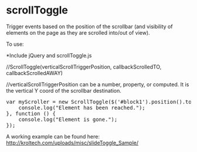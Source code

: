 scrollToggle
============

Trigger events based on the position of the scrollbar (and visibility of elements on the page as they are scrolled into/out of view).

To use:

*Include jQuery and scrollToggle.js

//ScrollToggle(verticalScrollTriggerPosition, callbackScrolledTO, callbackScrolledAWAY)

//verticalScrollTriggerPosition can be a number, property, or computed.  It is the vertical Y coord of the scrollbar destination.
<pre>
var myScroller = new ScrollToggle($('#block1').position().top, function () {
    console.log("Element has been reached.");
}, function () {
    console.log("Element is gone.");
});
</pre>

A working example can be found here: http://kroltech.com/uploads/misc/slideToggle_Sample/
